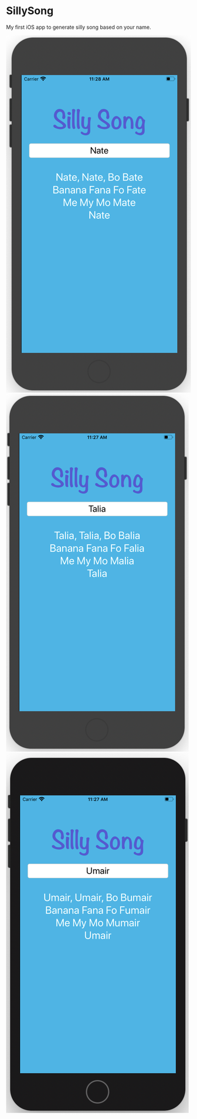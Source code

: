 # SillySong
My first iOS app to generate silly song based on your name.

![Nate Song](https://github.com/umairkhancis/SillySong/blob/master/screenshots/nate-song.png)
![Talia Song](https://github.com/umairkhancis/SillySong/blob/master/screenshots/talia-song.png)
![Umair Song](https://github.com/umairkhancis/SillySong/blob/master/screenshots/umair-song.png)
